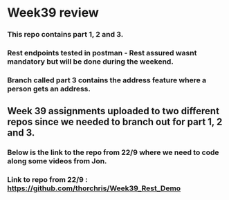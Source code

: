 # Week39 review
### This repo contains part 1, 2 and 3.
### Rest endpoints tested in postman - Rest assured wasnt mandatory but will be done during the weekend. 
### Branch called part 3 contains the address feature where a person gets an address. 

## Week 39 assignments uploaded to two different repos since we needed to branch out for part 1, 2 and 3. 
### Below is the link to the repo from 22/9 where we need to code along some videos from Jon. 
### Link to repo from 22/9 : https://github.com/thorchris/Week39_Rest_Demo



